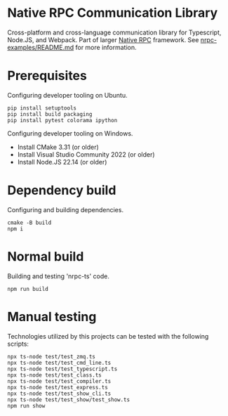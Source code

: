 # Native RPC Communication Library

Cross-platform and cross-language communication library for Typescript, Node.JS, and Webpack. 
Part of larger [Native RPC](https://github.com/nativerpc) framework. See [nrpc-examples/README.md](https://github.com/nativerpc/nrpc-examples) for more information.

# Prerequisites

Configuring developer tooling on Ubuntu.

```
pip install setuptools
pip install build packaging
pip install pytest colorama ipython
```

Configuring developer tooling on Windows.

- Install CMake 3.31 (or older)
- Install Visual Studio Community 2022 (or older)
- Install Node.JS 22.14 (or older)

# Dependency build

Configuring and building dependencies.

```
cmake -B build
npm i
```

# Normal build

Building and testing 'nrpc-ts' code.

```
npm run build
```

# Manual testing

Technologies utilized by this projects can be tested with the following scripts:

```
npx ts-node test/test_zmq.ts
npx ts-node test/test_cmd_line.ts
npx ts-node test/test_typescript.ts
npx ts-node test/test_class.ts
npx ts-node test/test_compiler.ts
npx ts-node test/test_express.ts
npx ts-node test/test_show_cli.ts
npx ts-node test/test_show/test_show.ts
npm run show
```
